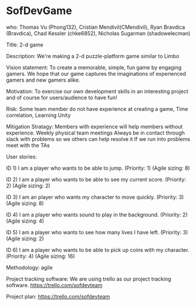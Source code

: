 # SofDevGame
who:
Thomas Vu (Phong132), Cristian Mendivil(CMendivil), Ryan Bravdica (Bravdica), Chad Kessler (chke6852), Nicholas Sugarman (shadowelecman)

Title:
2-d game

Description: 
We're making a 2-d puzzle-platform game similar to Limbo

Vision statement: 
To create a memorable, simple, fun game by engaging gamers. We hope that our game captures the imaginations of experienced gamers and new gamers alike.

Motivation:
To exercise our own development skills in an interesting project and of course for users/audience to have fun! 

Risk:
Some team member do not have experience at creating a game, 
Time correlation, 
Learning Unity

Mitigation Stratagy:
Members with experience will help members without experience.
Weekly physical team meetings
Always be in contact through slack with problems so we others can help resolve it
If we run into problems meet with the TAs

User stories:

ID 1) I am a player who wants to be able to jump. (Priority: 1) (Agile sizing: 8)

ID 2) I am a player who wants to be able to see my current score. (Priority: 2) (Agile sizing: 2)

ID 3) I am an player who wants my character to move quickly. (Priority: 3) (Agile sizing: 8)

ID 4) I am a player who wants sound to play in the background. (Priority: 2) (Agile sizing: 4)

ID 5) I am a player who wants to see how many lives I have left. (Priority: 3) (Agile sizing: 2)

ID 6) I am a player who wants to be able to pick up coins with my character. (Priority: 4) (Agile sizing: 16)

Methodology:
agile

Project tracking software:
We are using trello as our project tracking software.
https://trello.com/sofdevteam

Project plan:
https://trello.com/sofdevteam


